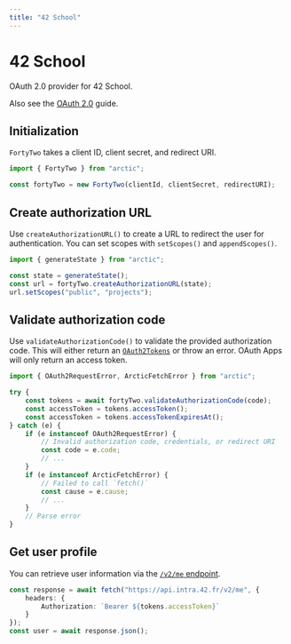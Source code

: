 ```yaml
---
title: "42 School"
---
```


# 42 School

OAuth 2.0 provider for 42 School.

Also see the [OAuth 2.0](/guides/oauth2) guide.

## Initialization

`FortyTwo` takes a client ID, client secret, and redirect URI.

```ts
import { FortyTwo } from "arctic";

const fortyTwo = new FortyTwo(clientId, clientSecret, redirectURI);
```

## Create authorization URL

Use `createAuthorizationURL()` to create a URL to redirect the user for authentication. You can set scopes with `setScopes()` and `appendScopes()`.

```ts
import { generateState } from "arctic";

const state = generateState();
const url = fortyTwo.createAuthorizationURL(state);
url.setScopes("public", "projects");
```

## Validate authorization code

Use `validateAuthorizationCode()` to validate the provided authorization code. This will either return an [`OAuth2Tokens`]() or throw an error. OAuth Apps will only return an access token.

```ts
import { OAuth2RequestError, ArcticFetchError } from "arctic";

try {
	const tokens = await fortyTwo.validateAuthorizationCode(code);
	const accessToken = tokens.accessToken();
	const accessToken = tokens.accessTokenExpiresAt();
} catch (e) {
	if (e instanceof OAuth2RequestError) {
		// Invalid authorization code, credentials, or redirect URI
		const code = e.code;
		// ...
	}
	if (e instanceof ArcticFetchError) {
		// Failed to call `fetch()`
		const cause = e.cause;
		// ...
	}
	// Parse error
}
```

## Get user profile

You can retrieve user information via the [`/v2/me` endpoint](https://api.intra.42.fr/apidoc/2.0/users/me.html).

```ts
const response = await fetch("https://api.intra.42.fr/v2/me", {
	headers: {
		Authorization: `Bearer ${tokens.accessToken}`
	}
});
const user = await response.json();
```
